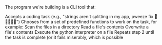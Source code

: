 The program we're building is a CLI tool that:

Accepts a coding task (e.g., "strings aren't splitting in my app, pweeze fix 🥺👉🏽👈🏽")
Chooses from a set of predefined functions to work on the task, for example:
Scan the files in a directory
Read a file's contents
Overwrite a file's contents
Execute the python interpreter on a file
Repeats step 2 until the task is complete (or it fails miserably, which is possible
